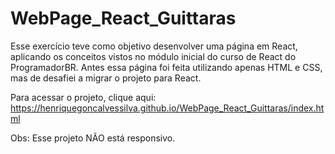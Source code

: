 # WebPage_React_Guittaras
Esse exercício teve como objetivo desenvolver uma página em React, aplicando os conceitos vistos no módulo inicial do curso de React do ProgramadorBR. Antes essa página foi feita utilizando apenas HTML e CSS, mas de desafiei a migrar o projeto para React. 

Para acessar o projeto, clique aqui: https://henriquegoncalvessilva.github.io/WebPage_React_Guittaras/index.html

Obs: Esse projeto NÃO está responsivo.
